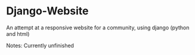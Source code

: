 # Django-Website

An attempt at a responsive website for a community, using django (python and html)

Notes:
Currently unfinished
